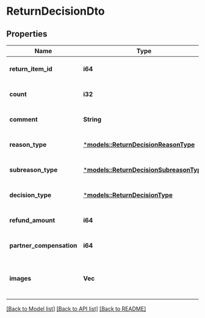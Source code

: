 # ReturnDecisionDto

## Properties
Name | Type | Description | Notes
------------ | ------------- | ------------- | -------------
**return_item_id** | **i64** | Идентификатор товара в возврате. | [optional] [default to None]
**count** | **i32** | Количество единиц товара. | [optional] [default to None]
**comment** | **String** | Комментарий. | [optional] [default to None]
**reason_type** | [***models::ReturnDecisionReasonType**](ReturnDecisionReasonType.md) |  | [optional] [default to None]
**subreason_type** | [***models::ReturnDecisionSubreasonType**](ReturnDecisionSubreasonType.md) |  | [optional] [default to None]
**decision_type** | [***models::ReturnDecisionType**](ReturnDecisionType.md) |  | [optional] [default to None]
**refund_amount** | **i64** | Сумма возврата. | [optional] [default to None]
**partner_compensation** | **i64** | Компенсация за обратную доставку. | [optional] [default to None]
**images** | **Vec<String>** | Список хеш-кодов фотографий товара от покупателя. | [optional] [default to None]

[[Back to Model list]](../README.md#documentation-for-models) [[Back to API list]](../README.md#documentation-for-api-endpoints) [[Back to README]](../README.md)


